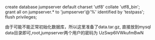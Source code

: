 create database jumpserver default charset 'utf8' collate 'utf8_bin';  
grant all on jumpserver.* to 'jumpserver'@'%' identified by 'testpass';  
flush privileges;  
  
  
由于可能不能正常初始化数据库，所以这里准备了data.tar.gz, 直接放到mysql data目录即可,root,jumpserver两个用户的密码为 UzSwp6lVWkufmBwN
